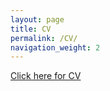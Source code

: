 ```yaml
---
layout: page
title: CV
permalink: /CV/
navigation_weight: 2
---
```



[Click here for CV]("docs/assets/Academic_CV_Ely-Stromberg.pdf")
